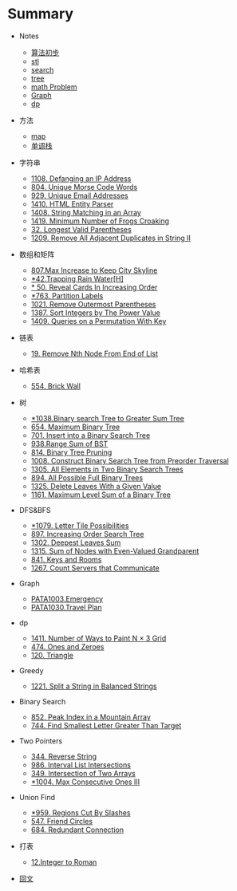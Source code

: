 # Summary

* Notes
    * [算法初步](algorithmNotes/algorithmStartNote.md)
    * [stl](algorithmNotes/stl.md)
    * [search](algorithmNotes/search.md)
    * [tree](algorithmNotes/tree.md)
    * [math Problem](algorithmNotes/mathProblemNote.md)
    * [Graph](algorithmNotes/graph.md)
    * [dp](algorithmNotes/dp.md)
* 方法
    * [map](algorithmNotes/map.md)
    * [单调栈](method/monotoneStack.md)
* 字符串
    * [1108. Defanging an IP Address](string/1108.md)
    * [804. Unique Morse Code Words](string/804.md)
    * [929. Unique Email Addresses](string/929.md)
    * [1410. HTML Entity Parser](string/1410.md)
    * [1408. String Matching in an Array](string/1408.md)
    * [1419. Minimum Number of Frogs Croaking](string/1419.md)
    * [32. Longest Valid Parentheses](string/32_LongestValidParen.md)
    * [1209. Remove All Adjacent Duplicates in String II](string/1209_RemoveAdjacentDuplicates.md)
* 数组和矩阵
   * [807.Max Increase to Keep City Skyline](arrayMatrix/807.md)
   * [ *42.Trapping Rain Water[H]](arrayMatrix/*42.md)
   * [* 50. Reveal Cards In Increasing Order](arrayMatrix/*50.md)
   * [*763. Partition Labels](arrayMatrix/*763.md)
   * [1021. Remove Outermost Parentheses](arrayMatrix/1021.md)
   * [1387. Sort Integers by The Power Value](arrayMatrix/1387.md)
   * [1409. Queries on a Permutation With Key](arrayMatrix/1409.md)
* 链表

    * [19. Remove Nth Node From End of List](LinkedList/19_RmNthNode.md)
* 哈希表

    * [554. Brick Wall](HashTable/554_BrickWall)
* 树
    * [*1038.Binary search Tree to Greater Sum Tree](tree/*1038.md)
    * [654. Maximum Binary Tree](tree/*654.md)
    * [701. Insert into a Binary Search Tree](tree/701.md)
    * [938.Range Sum of BST](tree/938.md)
    * [814. Binary Tree Pruning](tree/814.md)
    * [1008. Construct Binary Search Tree from Preorder Traversal](tree/1008.md)
    * [1305. All Elements in Two Binary Search Trees](tree/1305.md)
    * [894. All Possible Full Binary Trees](tree/894.md)
    * [1325. Delete Leaves With a Given Value](tree/1325.md)
    * [1161. Maximum Level Sum of a Binary Tree](tree/1161.md)
* DFS&BFS
    * [*1079. Letter Tile Possibilities](DFS_BFS/*1079.md)
    * [897. Increasing Order Search Tree](DFS_BFS/897.md)
    * [1302. Deepest Leaves Sum](DFS_BFS/1302.md)
    * [1315. Sum of Nodes with Even-Valued Grandparent](DFS_BFS/1315.md)
    * [841. Keys and Rooms](841.md)
    * [1267. Count Servers that Communicate](DFS_BFS/1267.md)
* Graph
    * [PATA1003.Emergency](graph/PATA1003.md)
    * [PATA1030.Travel Plan](graph/PATA1030.md)
* dp
    * [1411. Number of Ways to Paint N × 3 Grid](dp/1411.md)
    * [474. Ones and Zeroes](dp/474ones_and_zeroes.md)
    * [120. Triangle](dp/120_Triangle.md)
* Greedy
    * [1221. Split a String in Balanced Strings](greedy/1221.md)
* Binary Search
    * [852. Peak Index in a Mountain Array](BinarySearch/852.md)
    * [744. Find Smallest Letter Greater Than Target](BinarySearch/744.md)
* Two Pointers
    * [344. Reverse String](Twopointers/344.md)
    * [986. Interval List Intersections](Twopointers/986.md)
    * [349. Intersection of Two Arrays](Twopointers/349.md)
    * [*1004. Max Consecutive Ones III](Twopointers/*1004.md)
* Union Find
    * [*959. Regions Cut By Slashes](UnionFind/*959.md)
    * [547. Friend Circles](UnionFind/547.md)
    * [684. Redundant Connection](UnionFind/684.md)
* 打表
    * [12.Integer to Roman](打表/12.md)
* [回文](palindrome.md)

